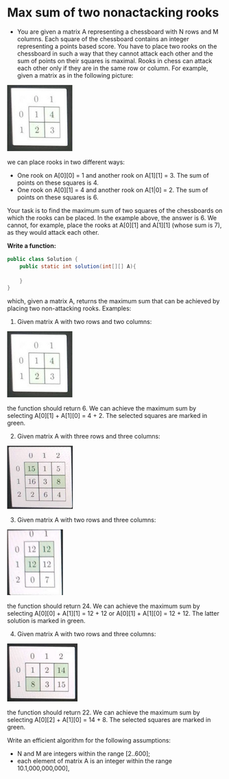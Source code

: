 
# Max sum of two nonactacking rooks

- You are given a matrix A representing a chessboard with N rows and M columns. Each square of the chessboard contains an integer representing a points based score. You have to place two rooks on the chessboard in such a way that they cannot attack each other and the sum of points on their squares is maximal. Rooks in chess can attack each other only if they are in the same row or column.
For example, given a matrix as in the following picture:

![img.png](images/01.png)


we can place rooks in two different ways:

- One rook on A[0][0] = 1 and another rook on A[1][1] = 3. The sum of points on these squares is 4.
- One rook on A[0][1] = 4 and another rook on A[1|0] = 2. The sum of points on these squares is 6.

Your task is to find the maximum sum of two squares of the chessboards on which the rooks can be placed. In the example above, the answer is 6.
We cannot, for example, place the rooks at A[0][1] and A[1][1] (whose sum is 7), as they would attack each other.

**Write a function:**
```java
public class Solution {
    public static int solution(int[][] A){
        
    }
}
```
which, given a matrix A, returns the maximum sum that can be achieved by placing two non-attacking rooks.
Examples:
1. Given matrix A with two rows and two columns:

![img.png](images/01.png)

the function should return 6. We can achieve the maximum sum by
selecting A[0][1] + A[1][0] = 4 + 2. The selected squares are marked in
green.

2. Given matrix A with three rows and three columns:

![img.png](images/02.png)

3. Given matrix A with two rows and three columns:

![img.png](images/03.png)

the function should return 24. We can achieve the maximum sum by
selecting A[0][0] + A[1][1] = 12 + 12 or A[0][1] + A[1][0] = 12 + 12. The latter
solution is marked in green.

4. Given matrix A with two rows and three columns:

![img.png](images/04.png)

the function should return 22. We can achieve the maximum sum by
selecting A[0][2] + A[1][0] = 14 + 8. The selected squares are marked in
green.

Write an efficient algorithm for the following assumptions:
- N and M are integers within the range [2..600];
- each element of matrix A is an integer within the range
10.1,000,000,000],